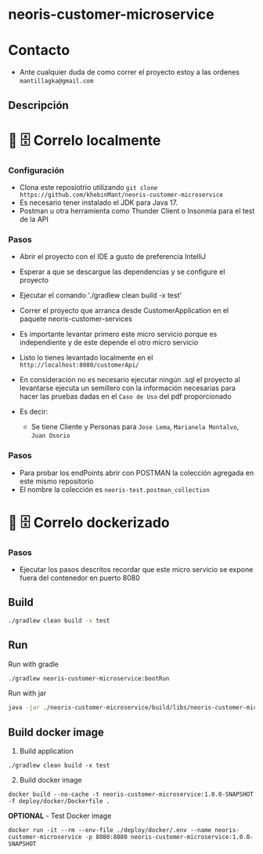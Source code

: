 # neoris-customer-microservice

# Contacto

- Ante cualquier duda de como correr el proyecto estoy a las ordenes
`mantillagka@gmail.com`

## Descripción

# 💾 🗄️  Correlo localmente

### Configuración

- Clona este reposiotrio utilizando `git clone https://github.com/khebinMant/neoris-customer-microservice`
- Es necesario tener instalado el JDK para Java 17.
- Postman u otra herramienta como Thunder Client o Insonmia para el test de la API

### Pasos
- Abrir el proyecto con el IDE a gusto de preferencia IntelliJ
- Esperar a que se descargue las dependencias y se configure el proyecto
- Ejecutar el comando './gradlew clean build -x test'
- Correr el proyecto que arranca desde CustomerApplication en el paquete neoris-customer-services
- Es importante levantar primero este micro servicio porque es independiente y de este depende el otro micro servicio
- Listo lo tienes levantado localmente en el `http://localhost:8080/customerApi/`
- En consideración no es necesario ejecutar ningún .sql el proyecto al levantarse ejecuta un semillero 
con la información necesarias para hacer las pruebas dadas en el `Caso de Uso` del pdf proporcionado

- Es decir:
  - Se tiene Cliente y Personas para `Jose Lema`, `Marianela Montalvo`,  `Juan Osorio`

### Pasos
- Para probar los endPoints abrir con POSTMAN la colección agregada en este mismo repositorio
- El nombre la colección es `neoris-test.postman_collection`


# 💾 🗄️  Correlo dockerizado
### Pasos
- Ejecutar los pasos descritos recordar que este micro servicio se expone fuera del contenedor en puerto 8080

## Build

```bash
./gradlew clean build -x test
```

## Run

Run with gradle

```bash
./gradlew neoris-customer-microservice:bootRun
```

Run with jar

```bash
java -jar ./neoris-customer-microservice/build/libs/neoris-customer-microservice-1.0.0-SNAPSHOT.jar
```

## Build docker image

1) Build application

```shell
./gradlew clean build -x test
```

2) Build docker image

```shell
docker build --no-cache -t neoris-customer-microservice:1.0.0-SNAPSHOT -f deploy/docker/Dockerfile .
```

**OPTIONAL** - Test Docker image

```shell
docker run -it --rm --env-file ./deploy/docker/.env --name neoris-customer-microservice -p 8080:8080 neoris-customer-microservice:1.0.0-SNAPSHOT
```